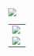 <!--
**YgorAlves/YgorAlves** is a ✨ _special_ ✨ repository because its `README.md` (this file) appears on your GitHub profile.

Here are some ideas to get you started:

- 🔭 I’m currently working on ...
- 🌱 I’m currently learning ...
- 👯 I’m looking to collaborate on ...
- 🤔 I’m looking for help with ...
- 💬 Ask me about ...
- 📫 How to reach me: ...
- 😄 Pronouns: ...
- ⚡ Fun fact: ...
-->
<a href="https://github.com/Daggy1234">
  <img src="https://github-readme-stats.vercel.app/api/top-langs/?username=Daggy1234&layout=compact&theme=dracula" />
</a>

<table width="100%"  border="0" cellpadding="0" cellspacing="0">
    <tr>
    <td>
      <a href="https://github.com/Daggy1234">
        <img src="https://github-readme-stats.vercel.app/api/top-langs/?username=Daggy1234&layout=compact&theme=dracula" />
      </a>
    </td>
  </td>
  <tr>
  <tr>
    <td align="center">
      <img align="left" src="https://github-readme-stats.vercel.app/api?username=ygoralves&show_icons=true&theme=dracula" />
    </td>
  </tr>
</table>
